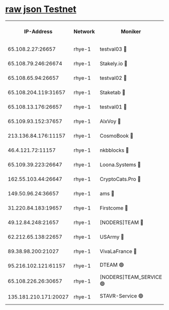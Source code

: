 
[raw json Testnet](https://rpc-check.quickt.stavr.tech/quickt/rpc-quickt-result.json)
=


<table><tr><th>IP-Address</th><th>Network</th><th>Moniker</th><th>Latest Block Height</th><th>Earliest Block Height</th><th>Catching Up</th><th>Tx Index</th><th>Voting Power</th><th>Scan Time</th></tr><tr><td>65.108.2.27:26657</td><td>rhye-1</td><td>testval03 🔴</td><td>3665360</td><td>1</td><td>False</td><td>on</td><td>5002050</td><td>2023-12-18T06:49:22.759011541UTC</td></tr><tr><td>65.108.79.246:26674</td><td>rhye-1</td><td>Stakely.io 🔴</td><td>3665361</td><td>1</td><td>False</td><td>on</td><td>10</td><td>2023-12-18T06:49:25.133006147UTC</td></tr><tr><td>65.108.65.94:26657</td><td>rhye-1</td><td>testval02 🔴</td><td>3665361</td><td>1</td><td>False</td><td>on</td><td>5002050</td><td>2023-12-18T06:49:25.777785255UTC</td></tr><tr><td>65.108.204.119:31657</td><td>rhye-1</td><td>Staketab 🔴</td><td>3665361</td><td>1</td><td>False</td><td>on</td><td>9900</td><td>2023-12-18T06:49:28.643338315UTC</td></tr><tr><td>65.108.13.176:26657</td><td>rhye-1</td><td>testval01 🔴</td><td>3665361</td><td>1</td><td>False</td><td>on</td><td>9582010</td><td>2023-12-18T06:49:29.294503102UTC</td></tr><tr><td>65.109.93.152:37657</td><td>rhye-1</td><td>AlxVoy 🔴</td><td>3665360</td><td>433101</td><td>False</td><td>on</td><td>92921</td><td>2023-12-18T06:49:19.699577329UTC</td></tr><tr><td>213.136.84.176:11157</td><td>rhye-1</td><td>CosmoBook 🔴</td><td>3665366</td><td>1674001</td><td>False</td><td>off</td><td>1528057</td><td>2023-12-18T06:49:57.190090429UTC</td></tr><tr><td>46.4.121.72:11157</td><td>rhye-1</td><td>nkbblocks 🔴</td><td>3665358</td><td>1781001</td><td>False</td><td>on</td><td>81901</td><td>2023-12-18T06:49:12.750789531UTC</td></tr><tr><td>65.109.39.223:26647</td><td>rhye-1</td><td>Loona.Systems 🔴</td><td>3665361</td><td>3287001</td><td>False</td><td>off</td><td>9949</td><td>2023-12-18T06:49:28.298792058UTC</td></tr><tr><td>162.55.103.44:26647</td><td>rhye-1</td><td>CryptoCats.Pro 🔴</td><td>3665367</td><td>3287001</td><td>False</td><td>off</td><td>9999</td><td>2023-12-18T06:50:01.862185265UTC</td></tr><tr><td>149.50.96.24:36657</td><td>rhye-1</td><td>ams 🔴</td><td>3665365</td><td>3355501</td><td>False</td><td>on</td><td>10895</td><td>2023-12-18T06:49:46.564753380UTC</td></tr><tr><td>31.220.84.183:19657</td><td>rhye-1</td><td>Firstcome 🔴</td><td>3665360</td><td>3395933</td><td>False</td><td>off</td><td>732206</td><td>2023-12-18T06:49:22.376645640UTC</td></tr><tr><td>49.12.84.248:21657</td><td>rhye-1</td><td>[NODERS]TEAM 🔴</td><td>3665367</td><td>3550632</td><td>False</td><td>on</td><td>59990</td><td>2023-12-18T06:49:59.456077947UTC</td></tr><tr><td>62.212.65.138:22657</td><td>rhye-1</td><td>USArmy 🔴</td><td>3665360</td><td>3621001</td><td>False</td><td>on</td><td>7920</td><td>2023-12-18T06:49:22.040943380UTC</td></tr><tr><td>89.38.98.200:21027</td><td>rhye-1</td><td>VivaLaFrance 🔴</td><td>3665359</td><td>3647901</td><td>False</td><td>off</td><td>10000</td><td>2023-12-18T06:49:17.242452135UTC</td></tr><tr><td>95.216.102.121:61157</td><td>rhye-1</td><td>DTEAM 🟢</td><td>3665361</td><td>3651001</td><td>False</td><td>on</td><td>0</td><td>2023-12-18T06:49:25.456132447UTC</td></tr><tr><td>65.108.226.26:30657</td><td>rhye-1</td><td>[NODERS]TEAM_SERVICE 🟢</td><td>3665361</td><td>3654001</td><td>False</td><td>on</td><td>0</td><td>2023-12-18T06:49:28.966858774UTC</td></tr><tr><td>135.181.210.171:20027</td><td>rhye-1</td><td>STAVR-Service 🟢</td><td>3665363</td><td>3664501</td><td>False</td><td>on</td><td>0</td><td>2023-12-18T06:49:39.922244537UTC</td></tr></table>